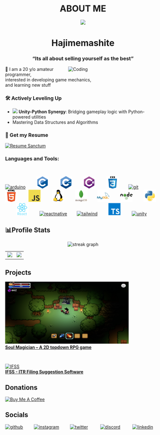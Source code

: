 
# <h1 align="center"> ABOUT ME </h1>

<p align="center">
  <a>
    <img src="https://readme-typing-svg.herokuapp.com/?color=3DF7E2&size=30&center=true&width=500&lines=Pursuing+Computer+science;Game+Developer;Learning+Python">
  </a>
</p>

<h1 align="center">Hajimemashite </h1>
<h3 align="center">“Its all about selling yourself as the best”</h3>
<img align="right" alt="Coding" width="300" src="https://media.giphy.com/media/xUA7bdpLxQhsSQdyog/giphy.gif">


🌱 I am a 20 y/o amateur programmer, </br>
interested in developing game mechanics, </br>
and learning new stuff

### 🛠️ Actively Leveling Up
- <img src="https://img.icons8.com/ios-filled/20/4a90e2/unity.png" width="20"/> **Unity-Python Synergy**: Bridging gameplay logic with Python-powered utilities
- Mastering Data Structures and Algorithms
### 📜 Get my Resume
[![Resume Sanctum](https://img.shields.io/badge/📜_Decrypt_My_Codex-8A2BE2?style=for-the-badge&logo=icloud&logoColor=white)](https://github.com/Chimankarparag/resume/blob/main/resume_Parag_Apr2025.pdf)

<h3 align="left">Languages and Tools:</h3>
<br>
<p align="left">
  
  [<img src='https://cdn.worldvectorlogo.com/logos/arduino-1.svg' alt='arduino' height='40'>](https://www.arduino.cc/)&nbsp;&nbsp;&nbsp;&nbsp;&nbsp;&nbsp;&nbsp;&nbsp;&nbsp;[<img src='https://raw.githubusercontent.com/devicons/devicon/master/icons/c/c-original.svg' alt='c' height='40'>](https://www.cprogramming.com/)&nbsp;&nbsp;&nbsp;&nbsp;&nbsp;&nbsp;&nbsp;&nbsp;&nbsp;[<img src='https://raw.githubusercontent.com/devicons/devicon/master/icons/cplusplus/cplusplus-original.svg' alt='cplusplus' height='40'>](https://www.w3schools.com/cpp/)&nbsp;&nbsp;&nbsp;&nbsp;&nbsp;&nbsp;&nbsp;&nbsp;&nbsp;[<img src='https://raw.githubusercontent.com/devicons/devicon/master/icons/csharp/csharp-original.svg' alt='csharp' height='40'>](https://www.w3schools.com/cs/)&nbsp;&nbsp;&nbsp;&nbsp;&nbsp;&nbsp;&nbsp;&nbsp;&nbsp;[<img src='https://raw.githubusercontent.com/devicons/devicon/master/icons/css3/css3-original-wordmark.svg' alt='css3' height='40'>](https://www.w3schools.com/css/)&nbsp;&nbsp;&nbsp;&nbsp;&nbsp;&nbsp;&nbsp;&nbsp;[<img src='https://www.vectorlogo.zone/logos/git-scm/git-scm-icon.svg' alt='git' height='40'>](https://git-scm.com/)&nbsp;&nbsp;&nbsp;&nbsp;&nbsp;&nbsp;&nbsp;&nbsp;&nbsp;[<img src='https://raw.githubusercontent.com/devicons/devicon/master/icons/html5/html5-original-wordmark.svg' alt='html5' height='40'>](https://www.w3.org/html/)&nbsp;&nbsp;&nbsp;&nbsp;&nbsp;&nbsp;&nbsp;&nbsp;&nbsp;[<img src='https://raw.githubusercontent.com/devicons/devicon/master/icons/javascript/javascript-original.svg' alt='javascript' height='40'>](https://developer.mozilla.org/en-US/docs/Web/JavaScript)&nbsp;&nbsp;&nbsp;&nbsp;&nbsp;&nbsp;&nbsp;&nbsp;&nbsp;[<img src='https://raw.githubusercontent.com/devicons/devicon/master/icons/linux/linux-original.svg' alt='linux' height='40'>](https://www.linux.org/)&nbsp;&nbsp;&nbsp;&nbsp;&nbsp;&nbsp;&nbsp;&nbsp;&nbsp;[<img src='https://raw.githubusercontent.com/devicons/devicon/master/icons/mongodb/mongodb-original-wordmark.svg' alt='mongodb' height='40'>](https://www.mongodb.com/)&nbsp;&nbsp;&nbsp;&nbsp;&nbsp;&nbsp;&nbsp;&nbsp;[<img src='https://raw.githubusercontent.com/devicons/devicon/master/icons/mysql/mysql-original-wordmark.svg' alt='mysql' height='40'>](https://www.mysql.com/)&nbsp;&nbsp;&nbsp;&nbsp;&nbsp;&nbsp;&nbsp;&nbsp;&nbsp;[<img src='https://raw.githubusercontent.com/devicons/devicon/master/icons/nodejs/nodejs-original-wordmark.svg' alt='nodejs' height='40'>](https://nodejs.org)&nbsp;&nbsp;&nbsp;&nbsp;&nbsp;&nbsp;&nbsp;&nbsp;&nbsp;[<img src='https://raw.githubusercontent.com/devicons/devicon/master/icons/python/python-original.svg' alt='python' height='40'>](https://www.python.org)&nbsp;&nbsp;&nbsp;&nbsp;&nbsp;&nbsp;&nbsp;&nbsp;&nbsp;[<img src='https://raw.githubusercontent.com/devicons/devicon/master/icons/react/react-original-wordmark.svg' alt='react' height='40'>](https://reactjs.org/)&nbsp;&nbsp;&nbsp;&nbsp;&nbsp;&nbsp;&nbsp;&nbsp;&nbsp;[<img src='https://reactnative.dev/img/header_logo.svg' alt='reactnative' height='40'>](https://reactnative.dev/)&nbsp;&nbsp;&nbsp;&nbsp;&nbsp;&nbsp;&nbsp;&nbsp;[<img src='https://www.vectorlogo.zone/logos/tailwindcss/tailwindcss-icon.svg' alt='tailwind' height='40'>](https://tailwindcss.com/)&nbsp;&nbsp;&nbsp;&nbsp;&nbsp;&nbsp;&nbsp;&nbsp;&nbsp;[<img src='https://raw.githubusercontent.com/devicons/devicon/master/icons/typescript/typescript-original.svg' alt='typescript' height='40'>](https://www.typescriptlang.org/)&nbsp;&nbsp;&nbsp;&nbsp;&nbsp;&nbsp;&nbsp;&nbsp;&nbsp;[<img src='https://www.vectorlogo.zone/logos/unity3d/unity3d-icon.svg' alt='unity' height='40'>](https://unity.com/)
   
</p>

## 📊Profile Stats

<div align="center">
<img src="https://streak-stats.demolab.com?user=Chimankarparag&locale=en&mode=daily&theme=radical&hide_border=false&border_radius=5" height="150" alt="streak graph"  />
</div>
<table width="100%" align="center">
  <tr>
    <td>
<img height="180em" src="https://github-readme-stats.vercel.app/api?username=chimankarparag&show_icons=true&theme=dark" /> </td>
<td> <img height="180em" src="https://github-readme-stats.vercel.app/api/top-langs/?username=chimankarparag&show_icons=true&hide_border=true&layout=compact&langs_count=8&theme=tokyonight"/> </td>  
  
  </tr>
 <table>


## Projects


 <p align="left">
 <div display="flex">
 <p>
   <a href="https://chimankarparag.itch.io/" target="_blank">
     <img src="https://raw.githubusercontent.com/Chimankarparag/Images/main/soulmagician.png" alt="Soul Magician" height="200" width="400">
   </a>
   <br>
   <strong><a href="https://chimankarparag.itch.io/soul-magician" target="_blank">Soul Magician – A 2D topdown RPG game</a></strong>
 </p>
   <br>
 <p align="right">
 <p>
   <a href="https://github.com/Chimankarparag/IFSS" target="_blank">
     <img src="https://github.com/Chimankarparag/IFSS/blob/main/IFSS_project_images/IFSS.gif" alt="IFSS" height="200" width="400">
   </a>
   <br>
   <strong><a href="https://github.com/Chimankarparag/IFSS" target="_blank">IFSS - ITR Filing Suggestion Software</a></strong>
 </p>

## Donations
<a href="https://www.buymeacoffee.com/chimankarparag" target="_blank">
  <img src="https://cdn.buymeacoffee.com/buttons/v2/default-yellow.png" alt="Buy Me A Coffee" style="height: 40px; width: 145px;">
</a>


## Socials
   
<p align="center">
  
  [<img src='https://upload.wikimedia.org/wikipedia/commons/a/ae/Github-desktop-logo-symbol.svg' alt='github' height='40'>](https://github.com/chimankarparag)&nbsp;&nbsp;&nbsp;&nbsp;&nbsp;&nbsp;&nbsp;&nbsp;&nbsp;[<img src='https://www.freepnglogos.com/uploads/instagram-logos-png-images-free-download-2.png' alt='instagram' height='40'>](https://www.instagram.com/chimankarparag/)&nbsp;&nbsp;&nbsp;&nbsp;&nbsp;&nbsp;&nbsp;&nbsp;&nbsp;[<img src='https://www.freepnglogos.com/uploads/twitter-logo-png/twitter-logo-vector-png-clipart-1.png' alt='twitter' height='40'>](https://twitter.com/chimankarparag)
  &nbsp;&nbsp;&nbsp;&nbsp;&nbsp;&nbsp;&nbsp;&nbsp;&nbsp;[<img src='https://www.svgrepo.com/show/353655/discord-icon.svg' alt='discord' height='40'>](https://discordapp.com/users/856096761683902504)
  &nbsp;&nbsp;&nbsp;&nbsp;&nbsp;&nbsp;&nbsp;&nbsp;&nbsp;[<img src='https://cdn-icons-png.flaticon.com/512/174/174857.png' alt='linkedin' height='40'>](https://linkedin.com/in/chimankarparag)
   
</p>





